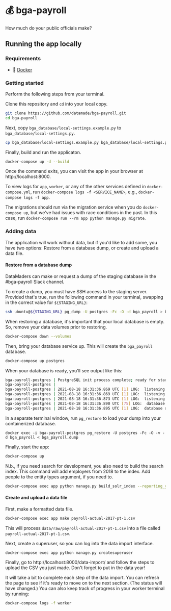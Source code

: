# 💰 bga-payroll

How much do your public officials make?

## Running the app locally

### Requirements

- 🐳 [Docker](https://hub.docker.com/search/?type=edition&offering=community)

### Getting started

Perform the following steps from your terminal.

Clone this repository and `cd` into your local copy.

```bash
git clone https://github.com/datamade/bga-payroll.git
cd bga-payroll
```

Next, copy `bga_database/local-settings.example.py` to `bga_database/local-settings.py`.

```bash
cp bga_database/local-settings.example.py bga_database/local-settings.py
```

Finally, build and run the applicaton.

```bash
docker-compose up -d --build
```

Once the command exits, you can visit the app in your browser at
http://localhost:8000.

To view logs for `app`, `worker`, or any of the other services defined in
`docker-compose.yml`, run `docker-compose logs -f <SERVICE_NAME>`, e.g.,
`docker-compose logs -f app`.

The migrations should run via the migration service when you do `docker-compose up`, but we've had issues with race conditions in the past. In this case, run `docker-compose run --rm app python manage.py migrate`.

### Adding data

The application will work without data, but if you'd like to add some,
you have two options: Restore from a database dump, or create and upload a data file.

#### Restore from a database dump

DataMaders can make or request a dump of the staging database in the #bga-payroll Slack channel.

To create a dump, you must have SSH access to the staging server. Provided that's true, run the following command in your terminal, swapping in the correct value for `${STAGING_URL}`:

```bash
ssh ubuntu@${STAGING_URL} pg_dump -U postgres -Fc -O -d bga_payroll > bga_payroll.dump
```

When restoring a database, it's important that your local database is empty. So, remove your data volumes prior to restoring.

```bash
docker-compose down --volumes
```

Then, bring your database service up. This will create the `bga_payroll` database.

```bash
docker-compose up postgres
```

When your database is ready, you'll see output like this:

```bash
bga-payroll-postgres | PostgreSQL init process complete; ready for start up.
bga-payroll-postgres |
bga-payroll-postgres | 2021-08-18 16:31:36.869 UTC [1] LOG:  listening on IPv4 address "0.0.0.0", port 5432
bga-payroll-postgres | 2021-08-18 16:31:36.869 UTC [1] LOG:  listening on IPv6 address "::", port 5432
bga-payroll-postgres | 2021-08-18 16:31:36.873 UTC [1] LOG:  listening on Unix socket "/var/run/postgresql/.s.PGSQL.5432"
bga-payroll-postgres | 2021-08-18 16:31:36.890 UTC [75] LOG:  database system was shut down at 2021-08-18 16:31:36 UTC
bga-payroll-postgres | 2021-08-18 16:31:36.895 UTC [1] LOG:  database system is ready to accept connections
```

In a separate terminal window, run `pg_restore` to load your dump into your containerized database.

```
docker exec -i bga-payroll-postgres pg_restore -U postgres -Fc -O -v -d bga_payroll < bga_payroll.dump
```

Finally, start the app:

```bash
docker-compose up
```

N.b., if you need search for development, you also need to build the search index. This command will add employers from 2018 to the index. Add people to the entity types argument, if you need to.

```bash
docker-compose exec app python manage.py build_solr_index --reporting_year 2018 --entity-types units,departments --chunksize=25
```

#### Create and upload a data file

First, make a formatted data file.

```bash
docker-compose exec app make payroll-actual-2017-pt-1.csv
```

This will process `data/raw/payroll-actual-2017-pt-1.csv` into a file called `payroll-actual-2017-pt-1.csv`.

Next, create a superuser, so you can log into the data import interface.

```bash
docker-compose exec app python manage.py createsuperuser
```

Finally, go to http://localhost:8000/data-import/ and follow the steps to upload the CSV you just made. Don't forget to put in the data year!

It will take a bit to complete each step of the data import. You can refresh the page to see if it's ready to move on to the next section. (The status will have changed.) You can also keep track of progress in your worker terminal by running:

```bash
docker-compose logs -f worker
```